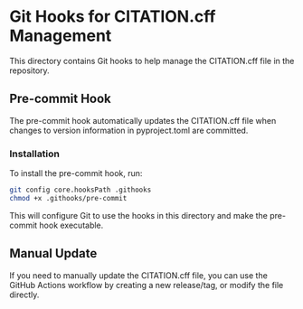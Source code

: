 # Git Hooks for CITATION.cff Management

This directory contains Git hooks to help manage the CITATION.cff file in the repository.

## Pre-commit Hook

The pre-commit hook automatically updates the CITATION.cff file when changes to version information in pyproject.toml are committed.

### Installation

To install the pre-commit hook, run:

```bash
git config core.hooksPath .githooks
chmod +x .githooks/pre-commit
```

This will configure Git to use the hooks in this directory and make the pre-commit hook executable.

## Manual Update

If you need to manually update the CITATION.cff file, you can use the GitHub Actions workflow by creating a new release/tag, or modify the file directly.
